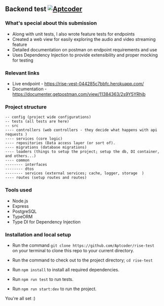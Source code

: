 ## Backend test [![Aptcoder](https://circleci.com/gh/Aptcoder/rise-test.svg?style=shield)](https://circleci.com/gh/Aptcoder/rise-test)

### What's special about this submission

-   Along with unit tests, I also wrote feature tests for endpoints
-   Created a web view for easily exploring the audio and video streaming feature
-   Detailed documentation on postman on endpoint requirements and use
-   Uses Dependency Injection to provide extensibility and proper mocking for testing

### Relevant links

-   Live endpoint - https://rise-vest-044285c7bbfc.herokuapp.com/
-   Documentation - https://documenter.getpostman.com/view/11384363/2s9Y5YRhjb

### Project structure

```
-- config (project wide configurations)
-- tests (all tests are here)
-- src
---- controllers (web controllers - they decide what happens with api requests )
---- services (core logic)
---- repositories (Data access layer (or sort of).
---- migrations (database migrations)
---- loaders (things to setup the project; setup the db, DI container, and others...)
---- common
-------- interfaces
-------- dtos
-------- services (external services; cache, logger, storage  )
---- routes (setup routes and routes)

```

### Tools used

-   Node.js
-   Express
-   PostgreSQL
-   TypeORM
-   Type DI for Dependency Injection

### Installation and local setup

-   Run the command `git clone https://github.com/Aptcoder/rise-test` on your terminal to clone this repo to your current directory.

-   Run the command to check out to the project directory; `cd rise-test`

-   Run `npm install` to install all required dependencies.

-   Run `npm run test` to run tests.

-   Run `npm run start:dev` to run the project.

You're all set :)
